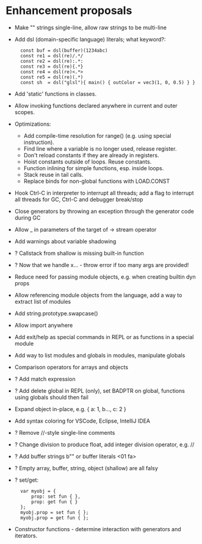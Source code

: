 ﻿Enhancement proposals
=====================

* Make "" strings single-line, allow raw strings to be multi-line

* Add dsl (domain-specific language) literals; what keyword?:

        const buf = dsl(buffer)(1234abc)
        const re1 = dsl(re)/.*/
        const re2 = dsl(re):.*:
        const re3 = dsl(re){.*}
        const re4 = dsl(re)<.*>
        const re5 = dsl(re)(.*)
        const sh  = dsl("glsl"){ main() { outColor = vec3(1, 0, 0.5) } }

* Add 'static' functions in classes.

* Allow invoking functions declared anywhere in current and outer scopes.

* Optimizations:

    - Add compile-time resolution for range() (e.g. using special instruction).
    - Find line where a variable is no longer used, release register.
    - Don't reload constants if they are already in registers.
    - Hoist constants outside of loops.  Reuse constants.
    - Function inlining for simple functions, esp. inside loops.
    - Stack reuse in tail calls.
    - Replace binds for non-global functions with LOAD.CONST

* Hook Ctrl-C in interpreter to interrupt all threads; add a flag to interrupt all threads
  for GC, Ctrl-C and debugger break/stop

* Close generators by throwing an exception through the generator code during GC

* Allow _ in parameters of the target of -> stream operator

* Add warnings about variable shadowing

* ? Callstack from shallow is missing built-in function

* ? Now that we handle x... - throw error if too many args are provided!

* Reduce need for passing module objects, e.g. when creating builtin dyn props

* Allow referencing module objects from the language, add a way to extract list of modules

* Add string.prototype.swapcase()

* Allow import anywhere

* Add exit/help as special commands in REPL or as functions in a special module

* Add way to list modules and globals in modules, manipulate globals

* Comparison operators for arrays and objects

* ? Add match expression

* ? Add delete global in REPL (only), set BADPTR on global, functions using globals should then fail

* Expand object in-place, e.g. { a: 1, b..., c: 2 }

* Add syntax coloring for VSCode, Eclipse, IntelliJ IDEA

* ? Remove //-style single-line comments

* ? Change division to produce float, add integer division operator, e.g. //

* ? Add buffer strings b"" or buffer literals <01 fa>

* ? Empty array, buffer, string, object (shallow) are all falsy

* ? set/get:

        var myobj = {
            prop: set fun { },
            prop: get fun { }
        };
        myobj.prop = set fun { };
        myobj.prop = get fun { };

* Constructor functions - determine interaction with generators and iterators.
